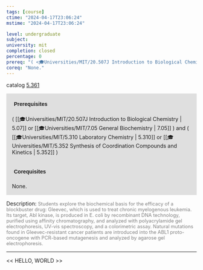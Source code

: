 ```yaml
---
tags: [course]
ctime: "2024-04-17T23:06:24"
mstime: "2024-04-17T23:06:24"

level: undergraduate
subject: 
university: mit
completion: closed
percentage: 0
prereq: "( <🎓Universities/MIT/20.507J Introduction to Biological Chemistry> or <🎓Universities/MIT/7.05 General Biochemistry> ) and ( <🎓Universities/MIT/5.310 Laboratory Chemistry> or <🎓Universities/MIT/5.352 Synthesis of Coordination Compounds and Kinetics> )"
coreq: "None."
---
```


catalog [5.361](http://student.mit.edu/catalog/m5a.html#5.361)

<span style="display: block; padding: 15px; background-color: rgb(100, 100, 100, 0.2);"><font id="m_prereq3243_0" style="display: block; font-family: Arial, sans-serif; font-weight: bold; padding: 5px">Prerequisites</font><br><span id="prereq3243_0">( [[🎓Universities/MIT/20.507J Introduction to Biological Chemistry | 5.07]] or [[🎓Universities/MIT/7.05 General Biochemistry | 7.05]] ) and ( [[🎓Universities/MIT/5.310 Laboratory Chemistry | 5.310]] or [[🎓Universities/MIT/5.352 Synthesis of Coordination Compounds and Kinetics | 5.352]] )</span></span>
<span style="display: block; padding: 15px; background-color: rgb(100, 100, 100, 0.2);"><font id="m_coreq3243_0" style="display: block; font-family: Arial, sans-serif; font-weight: bold; padding: 5px">Corequisites</font><br><span id="coreq3243_0">None.</span></span>

<font style="">Description:</font>
<font style="color: grey; font-size: 0.8rem;">Students explore the biochemical basis for the efficacy of a blockbuster drug: Gleevec, which is used to treat chronic myelogenous leukemia. Its target, Abl kinase, is produced in E. coli by recombinant DNA technology, purified using affinity chromatography, and analyzed with polyacrylamide gel electrophoresis, UV-vis spectroscopy, and a colorimetric assay. Natural mutations found in Gleevec-resistant cancer patients are introduced into the ABL1 proto-oncogene with PCR-based mutagenesis and analyzed by agarose gel electrophoresis.</font>



---

<< HELLO, WORLD >>

